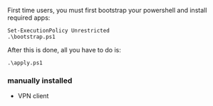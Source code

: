 First time users, you must first bootstrap your powershell and install
required apps:

    Set-ExecutionPolicy Unrestricted
    .\bootstrap.ps1

After this is done, all you have to do is:

    .\apply.ps1


### manually installed
- VPN client
